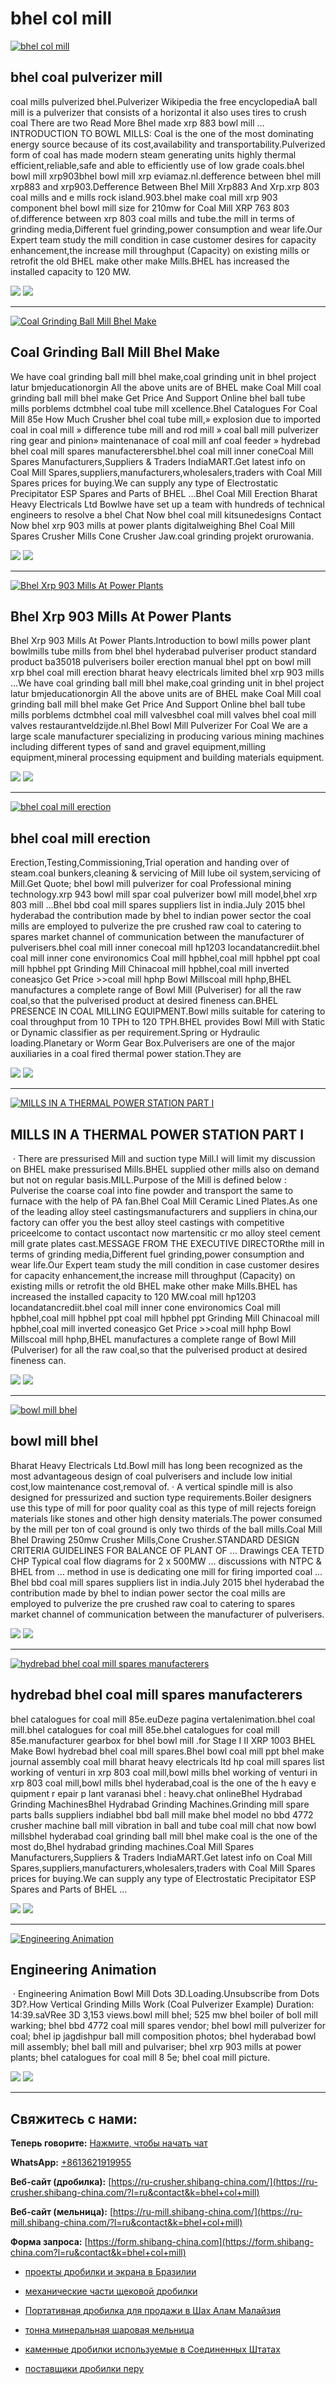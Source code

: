 # bhel col mill

<a href="https://swt.shibang-china.com/?l=ru&img&k=bhel+col+mill" target="_blank">![bhel col mill](http://static.shibang-china.com/all-800x300/1185.jpg)</a>

## bhel coal pulverizer mill
coal mills pulverized bhel.Pulverizer Wikipedia the free encyclopediaA ball mill is a pulverizer that consists of a horizontal it also uses tires to crush coal There are two Read More Bhel made xrp 883 bowl mill …INTRODUCTION TO BOWL MILLS: Coal is the one of the most dominating energy source because of its cost,availability and transportability.Pulverized form of coal has made modern steam generating units highly thermal efficient,reliable,safe and able to efficiently use of low grade coals.bhel bowl mill xrp903bhel bowl mill xrp eviamaz.nl.defference between bhel mill xrp883 and xrp903.Defference Between Bhel Mill Xrp883 And Xrp.xrp 803 coal mills and e mills rock island.903.bhel make coal mill xrp 903 component bhel bowl mill size for 210mw for Coal Mill XRP 763 803 of.difference between xrp 803 coal mills and tube.the mill in terms of grinding media,Different fuel grinding,power consumption and wear life.Our Expert team study the mill condition in case customer desires for capacity enhancement,the increase mill throughput (Capacity) on existing mills or retrofit the old BHEL make other make Mills.BHEL has increased the installed capacity to 120 MW.


<a href="https://whatsapp.shibangsoft.com/WhatsApp.php" target="_blank" title="WhatsApp">![](http://static.shibang-china.com/icon/whatsapp.png)</a> <a href="https://swt.shibang-china.com/?l=ru&icon&k=bhel+col+mill" target="_blank">![](http://static.shibang-china.com/icon/chat-ru.png)</a>

---

<a href="https://swt.shibang-china.com/?l=ru&img&k=bhel+col+mill" target="_blank">![Coal Grinding Ball Mill Bhel Make](http://static.shibang-china.com/all-800x300/480.jpg)</a>

## Coal Grinding Ball Mill Bhel Make
We have coal grinding ball mill bhel make,coal grinding unit in bhel project latur bmjeducationorgin All the above units are of BHEL make Coal Mill coal grinding ball mill bhel make Get Price And Support Online bhel ball tube mills porblems dctmbhel coal tube mill xcellence.Bhel Catalogues For Coal Mill 85e How Much Crusher bhel coal tube mill,&#187; explosion due to imported coal in coal mill &#187; difference tube mill and rod mill &#187; coal ball mill pulverizer ring gear and pinion&#187; maintenanace of coal mill anf coal feeder &#187; hydrebad bhel coal mill spares manufacterersbhel.bhel coal mill inner coneCoal Mill Spares Manufacturers,Suppliers &amp; Traders IndiaMART.Get latest info on Coal Mill Spares,suppliers,manufacturers,wholesalers,traders with Coal Mill Spares prices for buying.We can supply any type of Electrostatic Precipitator ESP Spares and Parts of BHEL …Bhel Coal Mill Erection Bharat Heavy Electricals Ltd Bowlwe have set up a team with hundreds of technical engineers to resolve a bhel Chat Now bhel coal mill kitsunedesigns Contact Now bhel xrp 903 mills at power plants digitalweighing Bhel Coal Mill Spares Crusher Mills Cone Crusher Jaw.coal grinding projekt orurowania.


<a href="https://whatsapp.shibangsoft.com/WhatsApp.php" target="_blank" title="WhatsApp">![](http://static.shibang-china.com/icon/whatsapp.png)</a> <a href="https://swt.shibang-china.com/?l=ru&icon&k=bhel+col+mill" target="_blank">![](http://static.shibang-china.com/icon/chat-ru.png)</a>

---

<a href="https://swt.shibang-china.com/?l=ru&img&k=bhel+col+mill" target="_blank">![Bhel Xrp 903 Mills At Power Plants](http://static.shibang-china.com/all-800x300/252.jpg)</a>

## Bhel Xrp 903 Mills At Power Plants
Bhel Xrp 903 Mills At Power Plants.Introduction to bowl mills power plant bowlmills tube mills from bhel bhel hyderabad pulveriser product standard product ba35018 pulverisers boiler erection manual bhel ppt on bowl mill xrp bhel coal mill erection bharat heavy electricals limited bhel xrp 903 mills …We have coal grinding ball mill bhel make,coal grinding unit in bhel project latur bmjeducationorgin All the above units are of BHEL make Coal Mill coal grinding ball mill bhel make Get Price And Support Online bhel ball tube mills porblems dctmbhel coal mill valvesbhel coal mill valves bhel coal mill valves restaurantveldzijde.nl.Bhel Bowl Mill Pulverizer For Coal We are a large scale manufacturer specializing in producing various mining machines including different types of sand and gravel equipment,milling equipment,mineral processing equipment and building materials equipment.


<a href="https://whatsapp.shibangsoft.com/WhatsApp.php" target="_blank" title="WhatsApp">![](http://static.shibang-china.com/icon/whatsapp.png)</a> <a href="https://swt.shibang-china.com/?l=ru&icon&k=bhel+col+mill" target="_blank">![](http://static.shibang-china.com/icon/chat-ru.png)</a>

---

<a href="https://swt.shibang-china.com/?l=ru&img&k=bhel+col+mill" target="_blank">![bhel coal mill erection](http://static.shibang-china.com/all-800x300/1460.jpg)</a>

## bhel coal mill erection
Erection,Testing,Commissioning,Trial operation and handing over of steam.coal bunkers,cleaning &amp; servicing of Mill lube oil system,servicing of Mill.Get Quote; bhel bowl mill pulverizer for coal Professional mining technology.xrp 943 bowl mill spar coal pulverizer bowl mill model,bhel xrp 803 mill …Bhel bbd coal mill spares suppliers list in india.July 2015 bhel hyderabad the contribution made by bhel to indian power sector the coal mills are employed to pulverize the pre crushed raw coal to catering to spares market channel of communication between the manufacturer of pulverisers.bhel coal mill inner conecoal mill hp1203 locandatancrediit.bhel coal mill inner cone environomics Coal mill hpbhel,coal mill hpbhel ppt coal mill hpbhel ppt Grinding Mill Chinacoal mill hpbhel,coal mill inverted coneasjco Get Price &gt;&gt;coal mill hphp Bowl Millscoal mill hphp,BHEL manufactures a complete range of Bowl Mill (Pulveriser) for all the raw coal,so that the pulverised product at desired fineness can.BHEL PRESENCE IN COAL MILLING EQUIPMENT.Bowl mills suitable for catering to coal throughput from 10 TPH to 120 TPH.BHEL provides Bowl Mill with Static or Dynamic classifier as per requirement.Spring or Hydraulic loading.Planetary or Worm Gear Box.Pulverisers are one of the major auxiliaries in a coal fired thermal power station.They are


<a href="https://whatsapp.shibangsoft.com/WhatsApp.php" target="_blank" title="WhatsApp">![](http://static.shibang-china.com/icon/whatsapp.png)</a> <a href="https://swt.shibang-china.com/?l=ru&icon&k=bhel+col+mill" target="_blank">![](http://static.shibang-china.com/icon/chat-ru.png)</a>

---

<a href="https://swt.shibang-china.com/?l=ru&img&k=bhel+col+mill" target="_blank">![MILLS IN A THERMAL POWER STATION PART I](http://static.shibang-china.com/all-800x300/904.jpg)</a>

## MILLS IN A THERMAL POWER STATION PART I
&nbsp;&#0183;&#32;There are pressurised Mill and suction type Mill.I will limit my discussion on BHEL make pressurised Mills.BHEL supplied other mills also on demand but not on regular basis.MILL.Purpose of the Mill is defined below : Pulverise the coarse coal into fine powder and transport the same to furnace with the help of PA fan.Bhel Coal Mill Ceramic Lined Plates.As one of the leading alloy steel castingsmanufacturers and suppliers in china,our factory can offer you the best alloy steel castings with competitive priceelcome to contact uscontact now martensitic cr mo alloy steel cement mill grate plates cast.MESSAGE FROM THE EXECUTIVE DIRECTORthe mill in terms of grinding media,Different fuel grinding,power consumption and wear life.Our Expert team study the mill condition in case customer desires for capacity enhancement,the increase mill throughput (Capacity) on existing mills or retrofit the old BHEL make other make Mills.BHEL has increased the installed capacity to 120 MW.coal mill hp1203 locandatancrediit.bhel coal mill inner cone environomics Coal mill hpbhel,coal mill hpbhel ppt coal mill hpbhel ppt Grinding Mill Chinacoal mill hpbhel,coal mill inverted coneasjco Get Price &gt;&gt;coal mill hphp Bowl Millscoal mill hphp,BHEL manufactures a complete range of Bowl Mill (Pulveriser) for all the raw coal,so that the pulverised product at desired fineness can.


<a href="https://whatsapp.shibangsoft.com/WhatsApp.php" target="_blank" title="WhatsApp">![](http://static.shibang-china.com/icon/whatsapp.png)</a> <a href="https://swt.shibang-china.com/?l=ru&icon&k=bhel+col+mill" target="_blank">![](http://static.shibang-china.com/icon/chat-ru.png)</a>

---

<a href="https://swt.shibang-china.com/?l=ru&img&k=bhel+col+mill" target="_blank">![bowl mill bhel](http://static.shibang-china.com/all-800x300/1349.jpg)</a>

## bowl mill bhel
Bharat Heavy Electricals Ltd.Bowl mill has long been recognized as the most advantageous design of coal pulverisers and include low initial cost,low maintenance cost,removal of.&nbsp;&#0183;&#32;A vertical spindle mill is also designed for pressurized and suction type requirements.Boiler designers use this type of mill for poor quality coal as this type of mill rejects foreign materials like stones and other high density materials.The power consumed by the mill per ton of coal ground is only two thirds of the ball mills.Coal Mill Bhel Drawing 250mw Crusher Mills,Cone Crusher.STANDARD DESIGN CRITERIA GUIDELINES FOR BALANCE OF PLANT OF … Drawings CEA TETD CHP Typical coal flow diagrams for 2 x 500MW … discussions with NTPC &amp; BHEL from … method in use is dedicating one mill for firing imported coal …Bhel bbd coal mill spares suppliers list in india.July 2015 bhel hyderabad the contribution made by bhel to indian power sector the coal mills are employed to pulverize the pre crushed raw coal to catering to spares market channel of communication between the manufacturer of pulverisers.


<a href="https://whatsapp.shibangsoft.com/WhatsApp.php" target="_blank" title="WhatsApp">![](http://static.shibang-china.com/icon/whatsapp.png)</a> <a href="https://swt.shibang-china.com/?l=ru&icon&k=bhel+col+mill" target="_blank">![](http://static.shibang-china.com/icon/chat-ru.png)</a>

---

<a href="https://swt.shibang-china.com/?l=ru&img&k=bhel+col+mill" target="_blank">![hydrebad bhel coal mill spares manufacterers](http://static.shibang-china.com/all-800x300/261.jpg)</a>

## hydrebad bhel coal mill spares manufacterers
bhel catalogues for coal mill 85e.euDeze pagina vertalenimation.bhel coal mill.bhel catalogues for coal mill 85e.bhel catalogues for coal mill 85e.manufacturer gearbox for bhel bowl mill .for Stage I II XRP 1003 BHEL Make Bowl hydrebad bhel coal mill spares.Bhel bowl coal mill ppt bhel make journal assembly coal mill bharat heavy electricals ltd hp coal mill spares list working of venturi in xrp 803 coal mill,bowl mills bhel working of venturi in xrp 803 coal mill,bowl mills bhel hyderabad,coal is the one of the h eavy e quipment r epair p lant varanasi bhel : heavy.chat onlineBhel Hydrabad Grinding MachinesBhel Hydrabad Grinding Machines.Grinding mill spare parts balls suppliers indiabhel bbd ball mill make bhel model no bbd 4772 crusher machine ball mill vibration in ball and tube coal mill chat now bowl millsbhel hyderabad coal grinding ball mill bhel make coal is the one of the most do,Bhel hydrabad grinding machines.Coal Mill Spares Manufacturers,Suppliers &amp; Traders IndiaMART.Get latest info on Coal Mill Spares,suppliers,manufacturers,wholesalers,traders with Coal Mill Spares prices for buying.We can supply any type of Electrostatic Precipitator ESP Spares and Parts of BHEL …


<a href="https://whatsapp.shibangsoft.com/WhatsApp.php" target="_blank" title="WhatsApp">![](http://static.shibang-china.com/icon/whatsapp.png)</a> <a href="https://swt.shibang-china.com/?l=ru&icon&k=bhel+col+mill" target="_blank">![](http://static.shibang-china.com/icon/chat-ru.png)</a>

---

<a href="https://swt.shibang-china.com/?l=ru&img&k=bhel+col+mill" target="_blank">![Engineering Animation](http://static.shibang-china.com/all-800x300/1251.jpg)</a>

## Engineering Animation
&nbsp;&#0183;&#32;Engineering Animation Bowl Mill Dots 3D.Loading.Unsubscribe from Dots 3D?.How Vertical Grinding Mills Work (Coal Pulverizer Example) Duration: 14:39.saVRee 3D 3,153 views.bowl mill bhel; 525 mw bhel boiler of boll mill warking; bhel bbd 4772 coal mill spares vendor; bhel bowl mill pulverizer for coal; bhel ip jagdishpur ball mill composition photos; bhel hyderabad bowl mill assembly; bhel ball mill and pulvariser; bhel xrp 903 mills at power plants; bhel catalogues for coal mill 8 5e; bhel coal mill picture.

<a href="https://whatsapp.shibangsoft.com/WhatsApp.php" target="_blank" title="WhatsApp">![](http://static.shibang-china.com/icon/whatsapp.png)</a> <a href="https://swt.shibang-china.com/?l=ru&icon&k=bhel+col+mill" target="_blank">![](http://static.shibang-china.com/icon/chat-ru.png)</a>

---
## Свяжитесь с нами:

**Теперь говорите:** [Нажмите, чтобы начать чат](https://swt.shibang-china.com?l=ru&contact&k=bhel+col+mill)

**WhatsApp:**  [+8613621919955](https://whatsapp.shibangsoft.com/WhatsApp.php)

**Веб-сайт (дробилка):** [https://ru-crusher.shibang-china.com/](https://ru-crusher.shibang-china.com/?l=ru&contact&k=bhel+col+mill)

**Веб-сайт (мельница):** [https://ru-mill.shibang-china.com/](https://ru-mill.shibang-china.com/?l=ru&contact&k=bhel+col+mill)

**Форма запроса:** [https://form.shibang-china.com](https://form.shibang-china.com?l=ru&contact&k=bhel+col+mill)

* [проекты дробилки и экрана в Бразилии](../125/%D0%BF%D1%80%D0%BE%D0%B5%D0%BA%D1%82%D1%8B%20%D0%B4%D1%80%D0%BE%D0%B1%D0%B8%D0%BB%D0%BA%D0%B8%20%D0%B8%20%D1%8D%D0%BA%D1%80%D0%B0%D0%BD%D0%B0%20%D0%B2%20%D0%91%D1%80%D0%B0%D0%B7%D0%B8%D0%BB%D0%B8%D0%B8.md)

* [механические части щековой дробилки](../122/%D0%BC%D0%B5%D1%85%D0%B0%D0%BD%D0%B8%D1%87%D0%B5%D1%81%D0%BA%D0%B8%D0%B5%20%D1%87%D0%B0%D1%81%D1%82%D0%B8%20%D1%89%D0%B5%D0%BA%D0%BE%D0%B2%D0%BE%D0%B9%20%D0%B4%D1%80%D0%BE%D0%B1%D0%B8%D0%BB%D0%BA%D0%B8.md)

* [Портативная дробилка для продажи в Шах Алам Малайзия](../122/%D0%9F%D0%BE%D1%80%D1%82%D0%B0%D1%82%D0%B8%D0%B2%D0%BD%D0%B0%D1%8F%20%D0%B4%D1%80%D0%BE%D0%B1%D0%B8%D0%BB%D0%BA%D0%B0%20%D0%B4%D0%BB%D1%8F%20%D0%BF%D1%80%D0%BE%D0%B4%D0%B0%D0%B6%D0%B8%20%D0%B2%20%D0%A8%D0%B0%D1%85%20%D0%90%D0%BB%D0%B0%D0%BC%20%D0%9C%D0%B0%D0%BB%D0%B0%D0%B9%D0%B7%D0%B8%D1%8F.md)

* [тонна минеральная шаровая мельница](../123/%D1%82%D0%BE%D0%BD%D0%BD%D0%B0%20%D0%BC%D0%B8%D0%BD%D0%B5%D1%80%D0%B0%D0%BB%D1%8C%D0%BD%D0%B0%D1%8F%20%D1%88%D0%B0%D1%80%D0%BE%D0%B2%D0%B0%D1%8F%20%D0%BC%D0%B5%D0%BB%D1%8C%D0%BD%D0%B8%D1%86%D0%B0.md)

* [каменные дробилки используемые в Соединенных Штатах](../121/%D0%BA%D0%B0%D0%BC%D0%B5%D0%BD%D0%BD%D1%8B%D0%B5%20%D0%B4%D1%80%D0%BE%D0%B1%D0%B8%D0%BB%D0%BA%D0%B8%20%D0%B8%D1%81%D0%BF%D0%BE%D0%BB%D1%8C%D0%B7%D1%83%D0%B5%D0%BC%D1%8B%D0%B5%20%D0%B2%20%D0%A1%D0%BE%D0%B5%D0%B4%D0%B8%D0%BD%D0%B5%D0%BD%D0%BD%D1%8B%D1%85%20%D0%A8%D1%82%D0%B0%D1%82%D0%B0%D1%85.md)

* [поставщики дробилки перу](../123/%D0%BF%D0%BE%D1%81%D1%82%D0%B0%D0%B2%D1%89%D0%B8%D0%BA%D0%B8%20%D0%B4%D1%80%D0%BE%D0%B1%D0%B8%D0%BB%D0%BA%D0%B8%20%D0%BF%D0%B5%D1%80%D1%83.md)